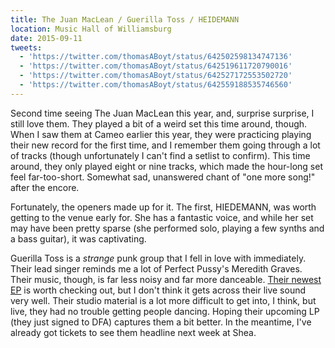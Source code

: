 ```yaml
---
title: The Juan MacLean / Guerilla Toss / HEIDEMANN
location: Music Hall of Williamsburg
date: 2015-09-11
tweets:
  - 'https://twitter.com/thomasABoyt/status/642502598134747136'
  - 'https://twitter.com/thomasABoyt/status/642519611720790016'
  - 'https://twitter.com/thomasABoyt/status/642527172553502720'
  - 'https://twitter.com/thomasABoyt/status/642559188535746560'
---
```


Second time seeing The Juan MacLean this year, and, surprise surprise, I still love them. They played a bit of a weird set this time around, though. When I saw them at Cameo earlier this year, they were practicing playing their new record for the first time, and I remember them going through a lot of tracks (though unfortunately I can't find a setlist to confirm). This time around, they only played eight or nine tracks, which made the hour-long set feel far-too-short. Somewhat sad, unanswered chant of "one more song!" after the encore.

Fortunately, the openers made up for it. The first, HIEDEMANN, was worth getting to the venue early for. She has a fantastic voice, and while her set may have been pretty sparse (she performed solo, playing a few synths and a bass guitar), it was captivating.

Guerilla Toss is a *strange* punk group that I fell in love with immediately. Their lead singer reminds me a lot of Perfect Pussy's Meredith Graves. Their music, though, is far less noisy and far more danceable. [Their newest EP](https://guerillatoss.bandcamp.com/) is worth checking out, but I don't think it gets across their live sound very well. Their studio material is a lot more difficult to get into, I think, but live, they had no trouble getting people dancing. Hoping their upcoming LP (they just signed to DFA) captures them a bit better. In the meantime, I've already got tickets to see them headline next week at Shea.